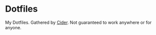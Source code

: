 # Dotfiles

My Dotfiles. Gathered by [Cider](https://github.com/msanders/cider). Not guaranteed to work anywhere or for anyone.
